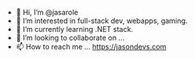 - 👋 Hi, I’m @jasarole
- 👀 I’m interested in full-stack dev, webapps, gaming.
- 🌱 I’m currently learning .NET stack.
- 💞️ I’m looking to collaborate on ...
- 📫 How to reach me ... https://jasondevs.com

<!---
jasarole/jasarole is a ✨ special ✨ repository because its `README.md` (this file) appears on your GitHub profile.
You can click the Preview link to take a look at your changes.
--->
